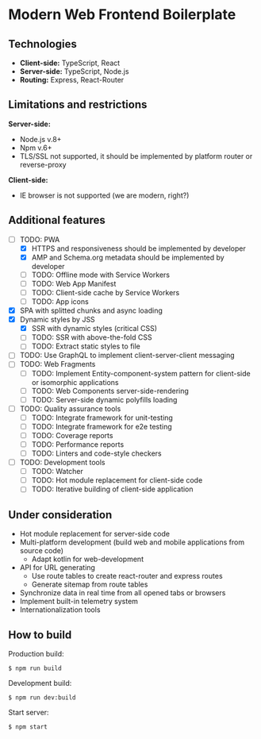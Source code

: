 # Modern Web Frontend Boilerplate

## Technologies
- **Client-side:** TypeScript, React
- **Server-side:** TypeScript, Node.js
- **Routing:** Express, React-Router

## Limitations and restrictions

**Server-side:**
- Node.js v.8+
- Npm v.6+
- TLS/SSL not supported, it should be implemented by platform router or reverse-proxy

**Client-side:**
- IE browser is not supported (we are modern, right?)


## Additional features
- [ ] TODO: PWA
  - [x] HTTPS and responsiveness should be implemented by developer
  - [x] AMP and Schema.org metadata should be implemented by developer
  - [ ] TODO: Offline mode with Service Workers
  - [ ] TODO: Web App Manifest
  - [ ] TODO: Client-side cache by Service Workers
  - [ ] TODO: App icons
- [x] SPA with splitted chunks and async loading
- [x] Dynamic styles by JSS
  - [x] SSR with dynamic styles (critical CSS)
  - [ ] TODO: SSR with above-the-fold CSS
  - [ ] TODO: Extract static styles to file
- [ ] TODO: Use GraphQL to implement client-server-client messaging
- [ ] TODO: Web Fragments
  - [ ] TODO: Implement Entity-component-system pattern for client-side or isomorphic applications
  - [ ] TODO: Web Components server-side-rendering
  - [ ] TODO: Server-side dynamic polyfills loading
- [ ] TODO: Quality assurance tools
  - [ ] TODO: Integrate framework for unit-testing
  - [ ] TODO: Integrate framework for e2e testing
  - [ ] TODO: Coverage reports
  - [ ] TODO: Performance reports
  - [ ] TODO: Linters and code-style checkers
- [ ] TODO: Development tools
  - [ ] TODO: Watcher
  - [ ] TODO: Hot module replacement for client-side code
  - [ ] TODO: Iterative building of client-side application

## Under consideration
- Hot module replacement for server-side code
- Multi-platform development (build web and mobile applications from source code)
  - Adapt kotlin for web-development
- API for URL generating
  - Use route tables to create react-router and express routes
  - Generate sitemap from route tables
- Synchronize data in real time from all opened tabs or browsers
- Implement built-in telemetry system
- Internationalization tools

## How to build
Production build:
```
$ npm run build
```

Development build:
```
$ npm run dev:build
```

Start server:
```
$ npm start
```